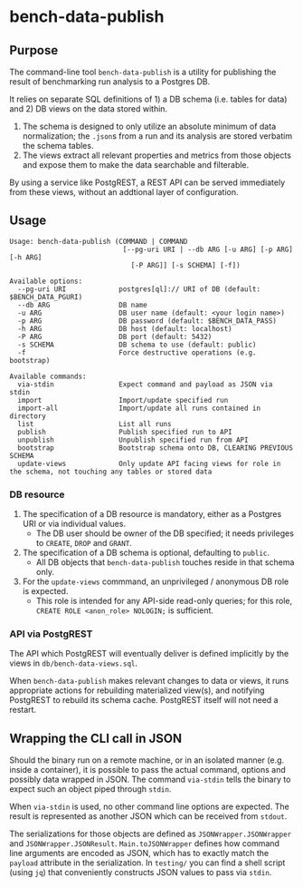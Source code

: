 # bench-data-publish


## Purpose 

The command-line tool `bench-data-publish` is a utility for publishing the result of benchmarking run analysis to a Postgres DB.

It relies on separate SQL definitions of 1) a DB schema (i.e. tables for data) and 2) DB views on the data stored within.

1. The schema is designed to only utilize an absolute minimum of data normalization; the `.json`s from a run and its analysis are stored verbatim the schema tables.
2. The views extract all relevant properties and metrics from those objects and expose them to make the data searchable and filterable.

By using a service like PostgREST, a REST API can be served immediately from these views, without an addtional layer of configuration.


## Usage 

```
Usage: bench-data-publish (COMMAND | COMMAND 
                            [--pg-uri URI | --db ARG [-u ARG] [-p ARG] [-h ARG] 
                              [-P ARG]] [-s SCHEMA] [-f])

Available options:
  --pg-uri URI             postgres[ql]:// URI of DB (default: $BENCH_DATA_PGURI)
  --db ARG                 DB name
  -u ARG                   DB user name (default: <your login name>)
  -p ARG                   DB password (default: $BENCH_DATA_PASS)
  -h ARG                   DB host (default: localhost)
  -P ARG                   DB port (default: 5432)
  -s SCHEMA                DB schema to use (default: public)
  -f                       Force destructive operations (e.g. bootstrap)

Available commands:
  via-stdin                Expect command and payload as JSON via stdin
  import                   Import/update specified run
  import-all               Import/update all runs contained in directory
  list                     List all runs
  publish                  Publish specified run to API
  unpublish                Unpublish specified run from API
  bootstrap                Bootstrap schema onto DB, CLEARING PREVIOUS SCHEMA
  update-views             Only update API facing views for role in the schema, not touching any tables or stored data
```

### DB resource

1. The specification of a DB resource is mandatory, either as a Postgres URI or via individual values.
   * The DB user should be owner of the DB specified; it needs privileges to `CREATE`, `DROP` and `GRANT`.
2. The specification of a DB schema is optional, defaulting to `public`.
   * All DB objects that `bench-data-publish` touches reside in that schema only.
3. For the `update-views` commmand, an unprivileged / anonymous DB role is expected.
   * This role is intended for any API-side read-only queries; for this role, `CREATE ROLE <anon_role> NOLOGIN;` is sufficient.

### API via PostgREST

The API which PostgREST will eventually deliver is defined implicitly by the views in `db/bench-data-views.sql`.

When `bench-data-publish` makes relevant changes to data or views, it runs appropriate actions for rebuilding materialized view(s), and notifying PostgREST to rebuild its schema cache. PostgREST itself will not need a restart.

## Wrapping the CLI call in JSON

Should the binary run on a remote machine, or in an isolated manner (e.g. inside a container), it is possible to pass the actual command, options and possibly data wrapped in JSON. The command `via-stdin` tells the binary to expect such an object piped through `stdin`.

When `via-stdin` is used, no other command line options are expected. The result is represented as another JSON which can be received from `stdout`.

The serializations for those objects are defined as `JSONWrapper.JSONWrapper` and `JSONWrapper.JSONResult`. `Main.toJSONWrapper` defines how command line arguments are encoded as JSON, which has to exactly match the `payload` attribute in the serialization. In `testing/` you can find a shell script (using `jq`) that conveniently constructs JSON values to pass via `stdin`.
